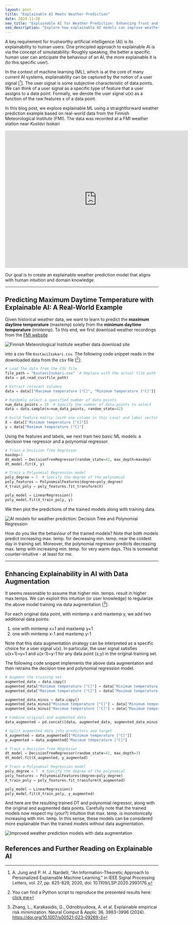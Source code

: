 ```yaml
---
layout: post
title: "Explainable AI Meets Weather Prediction" 
date: 2024-11-28
seo_title: "Explainable AI for Weather Prediction: Enhancing Trust and Accuracy"
seo_description: "Explore how explainable AI models can improve weather prediction accuracy using data from the Finnish Meteorological Institute. Learn about user signals and data augmentation."
---
```


<script type="application/ld+json">
{
  "@context": "http://schema.org",
  "@type": "Article",
  "headline": "{{ page.title }}",
  "author": {
    "@type": "Person",
    "name": "Your Name"
  },
  "publisher": {
    "@type": "Organization",
    "name": "MachineLearningForAll",
    "logo": {
      "@type": "ImageObject",
      "url": "https://your-site-url.com/logo.png"
    }
  },
  "datePublished": "{{ page.date | date: '%Y-%m-%d' }}",
  "image": "{{ site.url }}{{ site.baseurl }}/assets/path-to-image.jpg",
  "description": "Explore how explainable AI models can improve weather prediction accuracy using data from the Finnish Meteorological Institute. Learn about user signals and data augmentation."
}
</script>


A key requirement for trustworthy artificial intelligence (AI) is its explainability to human users. 
One principled approach to explainable AI is via the concept of simulatability: Roughly speaking, 
the better a specific human user can anticipate the behaviour of an AI, the more explainable it 
is (to this specific user). 

In the context of machine learning (ML), which is at the core of many current AI systems, explainability 
can be captured by the notion of a user signal [[^1]]. The user signal is some subjective characteristic of 
data points. We can think of a user signal as a specific type of feature that a user assigns to a data point. 
Formally, we denote the user signal u(x) as a function of the raw features x of a data point. 


In this blog post, we explore explainable ML using a straightforward weather prediction example based 
on real-world data from the Finnish Meteorological Institute (FMI). The data was recorded at a FMI weather 
station near *Kustavi Isokari*

<iframe
  src="https://www.google.com/maps/embed?pb=!1m18!1m12!1m3!1d2000.1234567890!2d21.123456!3d60.123456!2m3!1f0!2f0!3f0!3m2!1i1024!2i768!4f13.1!3m3!1m2!1s0x1234567890abcdef%3A0xabcdef1234567890!2sIsokari%2C%20Kustavi%2C%20Finland!5e0!3m2!1sen!2sfi!4v1695775176803!5m2!1sen!2sfi&z=6"
  width="600"
  height="450"
  style="border:0;"
  allowfullscreen=""
  loading="lazy"
  referrerpolicy="no-referrer-when-downgrade">
</iframe>

Our goal is to create an explainable weather prediction model that aligns with human intuition 
and domain knowledge.

---

## Predicting Maximum Daytime Temperature with Explainable AI: A Real-World Example

Given historical weather data, we want to learn to predict the **maximum daytime temperature** (maxtemp)
solely from the **minimum daytime temperature** (mintemp). To this end, we first download weather recordings 
from the [FMI website](https://en.ilmatieteenlaitos.fi/download-observations)

![Finnish Meteorological Institute weather data download site](assets/PostEERM/FMIDownloadSite.jpg)

into a csv file `KustaviIsokari.csv`. The following code snippet reads in the downloaded data from the csv file [[^2]]: 
```python
# Load the data from the CSV file
file_path = "KustaviIsokari.csv"  # Replace with the actual file path
data = pd.read_csv(file_path)

# Extract relevant columns
data = data[["Maximum temperature [°C]", "Minimum temperature [°C]"]]

# Randomly select a specified number of data points
num_data_points = 15  # Specify the number of data points to select
data = data.sample(n=num_data_points, random_state=42)

# build feature matrix (with one column in this case) and label vector
X = data[["Minimum temperature [°C]"]]  
y = data["Maximum temperature [°C]"]    
```

Using the features and labels, we next train two basic ML models: 
a decision tree regressor and a polynomial regressor. 
```python
# Train a Decision Tree Regressor
maxdep=3 
dt_model = DecisionTreeRegressor(random_state=42, max_depth=maxdep)
dt_model.fit(X, y)

# Train a Polynomial Regression model
poly_degree = 7  # Specify the degree of the polynomial
poly_features = PolynomialFeatures(degree=poly_degree)
X_train_poly = poly_features.fit_transform(X)

poly_model = LinearRegression()
poly_model.fit(X_train_poly, y)  
```
We then plot the predictions of the trained models along with training data.

![AI models for weather prediction: Decision Tree and Polynomial Regression](assets/PostEERM/dtpolyreg.png)

How do you like the behaviour of the trained models? Note that both models predict increasing 
max. temp. for decreasing min.  temp. near the coldest day in training set. Moreover, 
the polynomial regressor predicts decreasing max. temp with 
increasing min. temp. for very warm days. This is somewhat 
counter-intuitive - at least for me. 


---

## Enhancing Explainability in AI with Data Augmentation

It seems reasonable to assume that higher min. temps. result in higher max.temps. 
We can exploit this intuition (or user knowledge) to regularize the above model training 
via data augmentation [[^3]]:

For each original data point, with mintemp x and maxtemp y, we add two 
additional data points: 
1. one with mintemp x+1 and maxtemp y+1
2. one with mintemp x-1 and maxtemp y-1 

Note that this data augmentation strategy can be interpreted as 
a specific choice for a user signal u(x). In particular, the user signal 
satisfies u(x+1)=y+1 and u(x-1)=y-1 for any data point (x,y) 
in the original training set. 

The following code snippet implements the above data augmentation and 
then retrains the decision tree and polynomial regression model.  
```python
# Augment the training set
augmented_data = data.copy()
augmented_data["Minimum temperature [°C]"] = data["Minimum temperature [°C]"] + 1
augmented_data["Maximum temperature [°C]"] = data["Maximum temperature [°C]"] + 1

augmented_data_minus = data.copy()
augmented_data_minus["Minimum temperature [°C]"] = data["Minimum temperature [°C]"] - 1
augmented_data_minus["Maximum temperature [°C]"] = data["Maximum temperature [°C]"] - 1

# Combine original and augmented data
data_augmented = pd.concat([data, augmented_data, augmented_data_minus], ignore_index=True)

# Split augmented data into predictors and target
X_augmented = data_augmented[["Minimum temperature [°C]"]]
y_augmented = data_augmented["Maximum temperature [°C]"]

# Train a Decision Tree Regressor
dt_model = DecisionTreeRegressor(random_state=42, max_depth=3)
dt_model.fit(X_augmented, y_augmented)

# Train a Polynomial Regression model
poly_degree = 7  # Specify the degree of the polynomial
poly_features = PolynomialFeatures(degree=poly_degree)
X_train_poly = poly_features.fit_transform(X_augmented)

poly_model = LinearRegression()
poly_model.fit(X_train_poly, y_augmented)
```

And here are the resulting trained DT and polynomial regressor, along with the 
original and augmented data points. Carefully note that the trained models 
now respect my (your?) intuition that max. temp. is monotonically increasing 
with min. temp. In this sense, these models can be considered more explainable 
than the trained models without data augmentation. 

![Improved weather prediction models with data augmentation](assets/PostEERM/dtpolyregexplainable.png)

## References and Further Reading on Explainable AI 

[^1]: A. Jung and P. H. J. Nardelli, "An Information-Theoretic Approach to Personalized Explainable Machine Learning," in IEEE Signal Processing Letters, vol. 27, pp. 825-829, 2020, doi: 10.1109/LSP.2020.2993176.  

[^2]: You can find a Python script to reproduce the presented results here: [click me](assets/PostEERM/ExplainableML.py) 

[^3]: Zhang, L., Karakasidis, G., Odnoblyudova, A. et al. Explainable empirical risk minimization. Neural Comput & Applic 36, 3983–3996 (2024). https://doi.org/10.1007/s00521-023-09269-3




